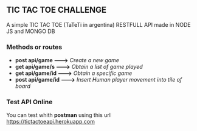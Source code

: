 ## TIC TAC TOE CHALLENGE

A simple TIC TAC TOE (TaTeTi in argentina) RESTFULL API made in NODE JS and MONGO DB

### Methods or routes

+ **post api/game    --->** *Create a new game*
+ **get  api/game/s  --->** *Obtain a list of game played*
+ **get  api/game/id --->** *Obtain a specific game*
+ **post api/game/id --->** *Insert Human player movement into tile of board*

### Test API Online
You can test whith **postman** using this url  https://tictactoeapi.herokuapp.com